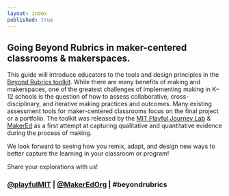 ```yaml
---
layout: index
published: true
---
```


## Going Beyond Rubrics in maker-centered classrooms & makerspaces.

This guide will introduce educators to the tools and design principles in the [Beyond Rubrics toolkit](http://www.makered.org/beyondrubrics/). While there are many benefits of making and makerspaces, one of the greatest challenges of implementing making in K–12 schools is the question of how to assess collaborative, cross-disciplinary, and iterative making practices and outcomes. Many existing assessment tools for maker-centered classrooms focus on the final project or a portfolio. The toolkit was released by the [MIT Playful Journey Lab](http://playful.mit.edu/) & [MakerEd](http://www.makered.org/) as a first attempt at capturing qualitative and quantitative evidence during the process of making.

We look forward to seeing how you remix, adapt, and design new ways to better capture the learning in your classroom or program!

Share your explorations with us!
### [@playfulMIT](https://twitter.com/playfulMIT) | [@MakerEdOrg](https://twitter.com/MakerEdOrg) | #beyondrubrics
